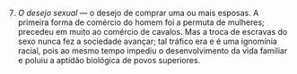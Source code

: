﻿7. *O desejo sexual —* o desejo de comprar uma ou mais esposas. A primeira forma de comércio do homem foi a permuta de mulheres;  precedeu em muito ao comércio de cavalos. Mas a troca de escravas do sexo nunca fez a sociedade avançar; tal tráfico era e é uma ignomínia racial, pois ao mesmo tempo impediu o desenvolvimento da vida familiar e poluiu a aptidão biológica de povos superiores.